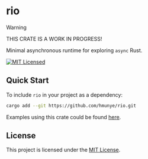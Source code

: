 # rio

> [!WARNING]
> THIS CRATE IS A WORK IN PROGRESS!

Minimal asynchronous runtime for exploring `async` Rust.

[![MIT Licensed](https://img.shields.io/badge/license-MIT-blue.svg)](https://github.com/hmunye/rio/blob/main/LICENSE)

## Quick Start

To include `rio` in your project as a dependency:

```bash
cargo add --git https://github.com/hmunye/rio.git
```

Examples using this crate could be found [here](https://github.com/hmunye/rio/tree/main/examples).

## License

This project is licensed under the [MIT License].

[MIT License]: https://github.com/hmunye/rio/blob/main/LICENSE
